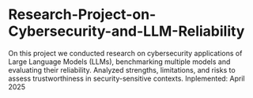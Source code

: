 # Research-Project-on-Cybersecurity-and-LLM-Reliability
On this project we conducted research on cybersecurity applications of Large Language Models (LLMs), benchmarking multiple models and evaluating their reliability. Analyzed strengths, limitations, and risks to assess trustworthiness in security-sensitive contexts.
Inplemented: April 2025
